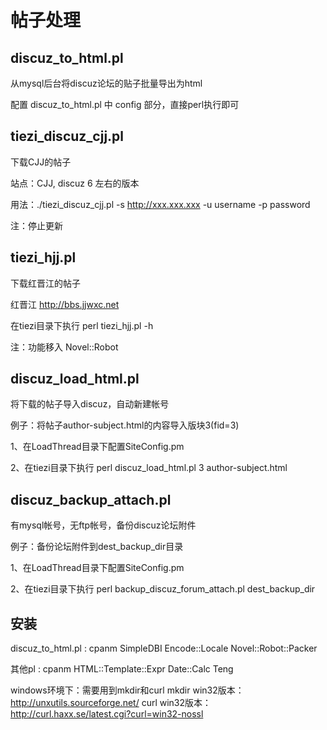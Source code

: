帖子处理
========

## discuz_to_html.pl 

从mysql后台将discuz论坛的贴子批量导出为html

配置 discuz_to_html.pl 中 config 部分，直接perl执行即可

## tiezi_discuz_cjj.pl

下载CJJ的帖子

站点：CJJ, discuz 6 左右的版本

用法：./tiezi_discuz_cjj.pl -s http://xxx.xxx.xxx -u username -p password

注：停止更新

## tiezi_hjj.pl

下载红晋江的帖子

红晋江 http://bbs.jjwxc.net

在tiezi目录下执行 perl tiezi_hjj.pl -h

注：功能移入 Novel::Robot

## discuz_load_html.pl

将下载的帖子导入discuz，自动新建帐号

例子：将帖子author-subject.html的内容导入版块3(fid=3)

1、在LoadThread目录下配置SiteConfig.pm

2、在tiezi目录下执行 perl discuz_load_html.pl 3 author-subject.html


## discuz_backup_attach.pl

有mysql帐号，无ftp帐号，备份discuz论坛附件

例子：备份论坛附件到dest_backup_dir目录

1、在LoadThread目录下配置SiteConfig.pm

2、在tiezi目录下执行 perl backup_discuz_forum_attach.pl dest_backup_dir

## 安装

discuz_to_html.pl : cpanm SimpleDBI Encode::Locale Novel::Robot::Packer

其他pl : cpanm HTML::Template::Expr Date::Calc Teng

windows环境下：需要用到mkdir和curl
mkdir win32版本：http://unxutils.sourceforge.net/
curl win32版本：http://curl.haxx.se/latest.cgi?curl=win32-nossl
